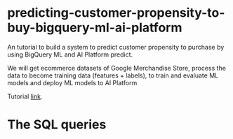 # predicting-customer-propensity-to-buy-bigquery-ml-ai-platform
An tutorial to build a system to predict customer propensity to purchase by using BigQuery ML and AI Platform
predict.

We will get ecommerce datasets of Google Merchandise Store, process the data to become training data (features + labels), to train and evaluate ML models and deploy ML models to AI Platform

Tutorial [link](https://cloud.google.com/architecture/predicting-customer-propensity-to-buy).

# The SQL queries

